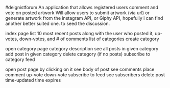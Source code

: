 #deignistforum
An application that allows registered users comment and vote on posted artwork
Will allow users to submit artwork (via url) or generate artwork from the instagram API, or Giphy API, hopefully i can find another better suited one. to seed the discussion.


index page
	list 10 most recent posts
	along with the user who posted it, up-votes, down-votes, and # of comments
	list of categories
	create category


open category page
	category description
	see all posts in given category
	add post in given category
	delete category (if no posts)
	subscribe to category feed


open post page
	by clicking on it
	see body of post
	see comments
	place comment
	up-vote
	down-vote
	subscribe to feed
	see subscribers
	delete post
	time-updated
	time expires